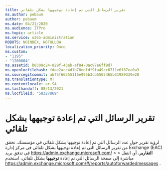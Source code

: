 ```yaml
---
title: تقرير الرسائل التي تم إعادة توجيهها بشكل تلقائي
ms.author: pebaum
author: pebaum
ms.date: 04/21/2020
ms.audience: ITPro
ms.topic: article
ms.service: o365-administration
ROBOTS: NOINDEX, NOFOLLOW
localization_priority: Once
ms.custom:
- "1195"
- "1200004"
ms.assetid: b8308c24-029f-43ab-af84-0ac97e6ff9d7
ms.openlocfilehash: fdae2acc4d1b78edfdf9fa49cc6711e6f87ea0a3
ms.sourcegitcommit: ab75f66355116e995b3cb5505465b31989339e28
ms.translationtype: MT
ms.contentlocale: ar-SA
ms.lasthandoff: 08/13/2021
ms.locfileid: "58327869"
---
```

# <a name="auto-forwarded-messages-report"></a>تقرير الرسائل التي تم إعادة توجيهها بشكل تلقائي

لرؤية تقرير حول عدد الرسائل التي تم إعادة توجيهها بشكل [](https://docs.microsoft.com/exchange/monitoring/mail-flow-reports/mfr-auto-forwarded-messages-report) تلقائي في مؤسستك، تحقق من تقرير الرسائل التي تم إعادة توجيهها بشكل تلقائي في مركز إدارة Exchange (EAC) في تدفق بريد <https://admin.exchange.microsoft.com/> \>  \> **التقارير.** أو، انتقل مباشرة إلى صفحة الرسائل التي تم إعادة **توجيهها** بشكل تلقائي، استخدم <https://admin.exchange.microsoft.com/#/reports/autoforwardedmessages> .
  